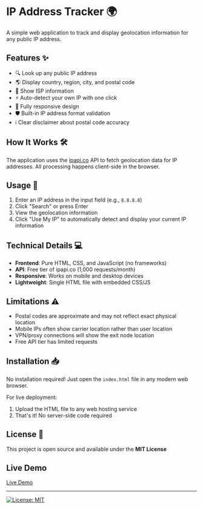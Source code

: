 # IP Address Tracker 🌍

A simple web application to track and display geolocation information for any public IP address.

## Features ✨

- 🔍 Look up any public IP address
- 🌎 Display country, region, city, and postal code
- 📡 Show ISP information
- ⚡ Auto-detect your own IP with one click
- 📱 Fully responsive design
- 🛡️ Built-in IP address format validation
- ℹ️ Clear disclaimer about postal code accuracy

## How It Works 🛠️

The application uses the [ipapi.co](https://ipapi.co/) API to fetch geolocation data for IP addresses. All processing happens client-side in the browser.

## Usage 🚀

1. Enter an IP address in the input field (e.g., `8.8.8.8`)
2. Click "Search" or press Enter
3. View the geolocation information
4. Click "Use My IP" to automatically detect and display your current IP information

## Technical Details 💻

- **Frontend**: Pure HTML, CSS, and JavaScript (no frameworks)
- **API**: Free tier of ipapi.co (1,000 requests/month)
- **Responsive**: Works on mobile and desktop devices
- **Lightweight**: Single HTML file with embedded CSS/JS

## Limitations ⚠️

- Postal codes are approximate and may not reflect exact physical location
- Mobile IPs often show carrier location rather than user location
- VPN/proxy connections will show the exit node location
- Free API tier has limited requests

## Installation 📥

No installation required! Just open the `index.html` file in any modern web browser.

For live deployment:
1. Upload the HTML file to any web hosting service
2. That's it! No server-side code required

## License 📄

This project is open source and available under the **MIT License**

## Live Demo 

[Live Demo](https://bjmdevelopers.github.io/IP-Address-Tracker-/)

---

[![License: MIT](https://img.shields.io/badge/License-MIT-yellow.svg)](https://opensource.org/licenses/MIT)
